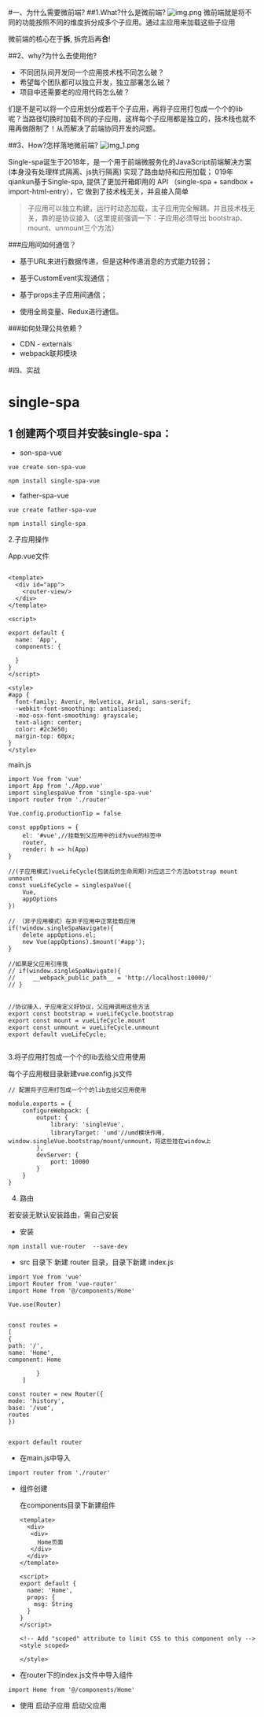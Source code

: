 #一、为什么需要微前端?
##1.What?什么是微前端?
![img.png](img/img.png)
微前端就是将不同的功能按照不同的维度拆分成多个子应用。通过主应用来加载这些子应用

微前端的核心在于**拆**, 拆完后再**合**!

##2、why?为什么去使用他?
- 不同团队间开发同一个应用技术栈不同怎么破？
- 希望每个团队都可以独立开发，独立部署怎么破？
- 项目中还需要老的应用代码怎么破？

们是不是可以将一个应用划分成若干个子应用，再将子应用打包成一个个的lib呢？当路径切换时加载不同的子应用，这样每个子应用都是独立的，技术栈也就不用再做限制了！从而解决了前端协同开发的问题。

##3、How?怎样落地微前端?
![img_1.png](img/img_1.png)

Single-spa诞生于2018年，是一个用于前端微服务化的JavaScript前端解决方案  (本身没有处理样式隔离、js执行隔离)  实现了路由劫持和应用加载；
019年 qiankun基于Single-spa, 提供了更加开箱即用的 API  （single-spa + sandbox + import-html-entry），它 做到了技术栈无关，并且接入简单

>子应用可以独立构建，运行时动态加载，主子应用完全解耦，并且技术栈无关，靠的是协议接入（这里提前强调一下：子应用必须导出 bootstrap、mount、unmount三个方法）

###应用间如何通信？

- 基于URL来进行数据传递，但是这种传递消息的方式能力较弱；

- 基于CustomEvent实现通信；

- 基于props主子应用间通信；

- 使用全局变量、Redux进行通信。

###如何处理公共依赖？

- CDN - externals
- webpack联邦模块

#四、实战

# single-spa
## 1 创建两个项目并安装single-spa：

- son-spa-vue 

```
vue create son-spa-vue 
```

```
npm install single-spa-vue
```

- father-spa-vue

```
vue create father-spa-vue
```

```
npm install single-spa
```

2.子应用操作

App.vue文件
```app.vue文件

<template>
  <div id="app">
    <router-view/>
  </div>
</template>

<script>

export default {
  name: 'App',
  components: {
    
  }
}
</script>

<style>
#app {
  font-family: Avenir, Helvetica, Arial, sans-serif;
  -webkit-font-smoothing: antialiased;
  -moz-osx-font-smoothing: grayscale;
  text-align: center;
  color: #2c3e50;
  margin-top: 60px;
}
</style>

```


main.js

```
import Vue from 'vue'
import App from './App.vue'
import singlespaVue from 'single-spa-vue'
import router from './router'

Vue.config.productionTip = false

const appOptions = {
    el: '#vue',//挂载到父应用中的id为vue的标签中
    router,
    render: h => h(App)
}

//(子应用模式)vueLifeCycle(包装后的生命周期)对应这三个方法botstrap mount unmount
const vueLifeCycle = singlespaVue({
    Vue,
    appOptions
})

// （非子应用模式）在非子应用中正常挂载应用
if(!window.singleSpaNavigate){
    delete appOptions.el;
    new Vue(appOptions).$mount('#app');
}

//如果是父应用引用我
// if(window.singleSpaNavigate){
//     __webpack_public_path__ = 'http://localhost:10000/'
// }


//协议接入，子应用定义好协议，父应用调用这些方法
export const bootstrap = vueLifeCycle.bootstrap
export const mount = vueLifeCycle.mount
export const unmount = vueLifeCycle.unmount
export default vueLifeCycle;


```

3.将子应用打包成一个个的lib去给父应用使用

每个子应用根目录新建vue.config.js文件

```
// 配置将子应用打包成一个个的lib去给父应用使用

module.exports = {
    configureWebpack: {
        output: {
            library: 'singleVue',
            libraryTarget: 'umd'//umd模块作用，window.singleVue.bootstrap/mount/unmount，将这些挂在window上
        },
        devServer: {
            port: 10000
        }
    }
}
```

4. 路由

若安装无默认安装路由，需自己安装

- 安装

```
npm install vue-router  --save-dev 
```

- src 目录下 新建 router 目录，目录下新建 index.js
  
```
import Vue from 'vue'
import Router from 'vue-router'
import Home from '@/components/Home'

Vue.use(Router)


const routes =
[
{
path: '/',
name: 'Home',
component: Home

        }
    ]

const router = new Router({
mode: 'history',
base: '/vue',
routes
})


export default router 
  ```

  

- 在main.js中导入

```
import router from './router'
```


- 组件创建

  在components目录下新建组件

  ```
  <template>
    <div>
     <div>
       Home页面
     </div>
    </div>
  </template>
  
  <script>
  export default {
    name: 'Home',
    props: {
      msg: String
    }
  }
  </script>
  
  <!-- Add "scoped" attribute to limit CSS to this component only -->
  <style scoped>
  
  </style>
  
  ```

- 在router下的index.js文件中导入组件

```
import Home from '@/components/Home'
```

- 使用
  启动子应用
  启动父应用
  




